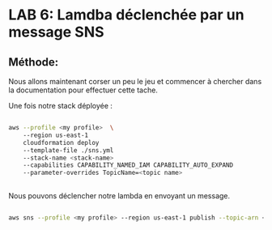 # LAB 6: Lamdba déclenchée par un message SNS

## Méthode:

Nous allons maintenant corser un peu le jeu et commencer à chercher dans la documentation pour effectuer cette tache.  
  
Une fois notre stack déployée :  
  
```bash

aws --profile <my profile>  \   
    --region us-east-1       
    cloudformation deploy           
    --template-file ./sns.yml          
    --stack-name <stack-name>          
    --capabilities CAPABILITY_NAMED_IAM CAPABILITY_AUTO_EXPAND 
    --parameter-overrides TopicName=<topic name>
    
```

Nous pouvons déclencher notre lambda en envoyant un message.  
  
```bash

aws sns --profile <my profile> --region us-east-1 publish --topic-arn <my arn> --message "new message"


```
